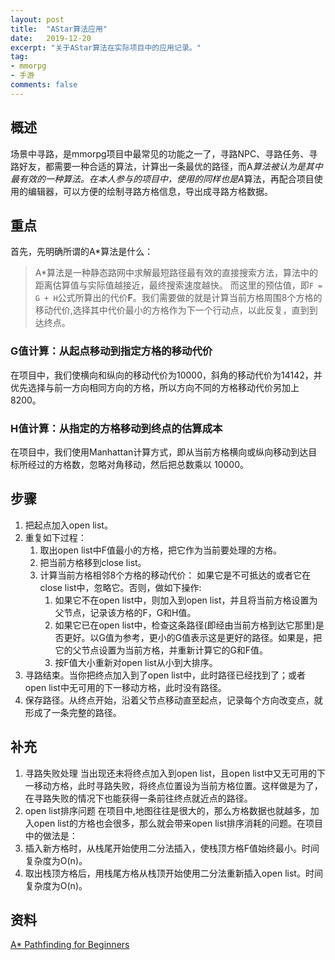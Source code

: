 ```yaml
---
layout: post
title:  "AStar算法应用"
date:   2019-12-20
excerpt: "关于AStar算法在实际项目中的应用记录。"
tag:
- mmorpg
- 手游
comments: false
---
```

## 概述

场景中寻路，是mmorpg项目中最常见的功能之一了，寻路NPC、寻路任务、寻路好友，都需要一种合适的算法，计算出一条最优的路径，而A*算法被认为是其中最有效的一种算法。在本人参与的项目中，使用的同样也是A*算法，再配合项目使用的编辑器，可以方便的绘制寻路方格信息，导出成寻路方格数据。

## 重点

首先，先明确所谓的A*算法是什么：
> A*算法是一种静态路网中求解最短路径最有效的直接搜索方法，算法中的距离估算值与实际值越接近，最终搜索速度越快。
而这里的预估值，即`F = G + H`公式所算出的代价**F**。我们需要做的就是计算当前方格周围8个方格的移动代价,选择其中代价最小的方格作为下一个行动点，以此反复，直到到达终点。

### G值计算：从起点移动到指定方格的移动代价
在项目中，我们使横向和纵向的移动代价为10000，斜角的移动代价为14142，并优先选择与前一方向相同方向的方格，所以方向不同的方格移动代价另加上8200。

### H值计算：从指定的方格移动到终点的估算成本
在项目中，我们使用Manhattan计算方式，即从当前方格横向或纵向移动到达目标所经过的方格数，忽略对角移动，然后把总数乘以 10000。

## 步骤

1. 把起点加入open list。
2. 重复如下过程：
   1. 取出open list中F值最小的方格，把它作为当前要处理的方格。
   2. 把当前方格移到close list。
   3. 计算当前方格相邻8个方格的移动代价：
   如果它是不可抵达的或者它在close list中，忽略它。否则，做如下操作:
        1. 如果它不在open list中，则加入到open list，并且将当前方格设置为父节点，记录该方格的F，G和H值。
        2. 如果它已在open list中，检查这条路径(即经由当前方格到达它那里)是否更好。以G值为参考，更小的G值表示这是更好的路径。如果是，把它的父节点设置为当前方格，并重新计算它的G和F值。
        3. 按F值大小重新对open list从小到大排序。
3. 寻路结束。当你把终点加入到了open list中，此时路径已经找到了；或者open list中无可用的下一移动方格，此时没有路径。
4. 保存路径。从终点开始，沿着父节点移动直至起点，记录每个方向改变点，就形成了一条完整的路径。

## 补充

1. 寻路失败处理
当出现还未将终点加入到open list，且open list中又无可用的下一移动方格，此时寻路失败，将终点位置设为当前方格位置。这样做是为了，在寻路失败的情况下也能获得一条前往终点就近点的路径。
2. open list排序问题
在项目中,地图往往是很大的，那么方格数据也就越多，加入open list的方格也会很多，那么就会带来open list排序消耗的问题。在项目中的做法是：
1. 插入新方格时，从栈尾开始使用二分法插入，使栈顶方格F值始终最小。时间复杂度为O(n)。
2. 取出栈顶方格后，用栈尾方格从栈顶开始使用二分法重新插入open list。时间复杂度为O(n)。

## 资料

[A* Pathfinding for Beginners](http://www.gamedev.net/reference/articles/article2003.asp)  